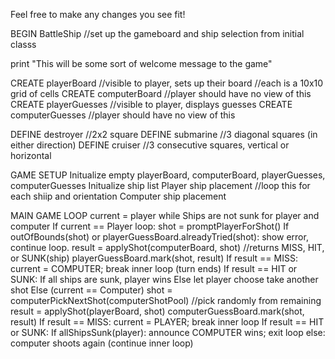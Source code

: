 Feel free to make any changes you see fit!

BEGIN BattleShip   //set up the gameboard and ship selection from initial classs

  print "This will be some sort of welcome message to the game"

  CREATE playerBoard //visible to player, sets up their board //each is a 10x10 grid of cells
  CREATE computerBoard //player should have no view of this
  CREATE playerGuesses //visible to player, displays guesses
  CREATE computerGuesses //player should have no view of this

  DEFINE destroyer //2x2 square
  DEFINE submarine //3 diagonal squares (in either direction)
  DEFINE cruiser //3 consecutive squares, vertical or horizontal

  GAME SETUP
    Initualize empty playerBoard, computerBoard, playerGuesses, computerGuesses
    Initualize ship list
    Player ship placement //loop this for each shiip and orientation
    Computer ship placement

  MAIN GAME LOOP
    current = player
      while Ships are not sunk for player and computer
      If current == Player
        loop:
        shot = promptPlayerForShot()
        If outOfBounds(shot) or playerGuessBoard.alreadyTried(shot): show error, continue loop.
        result = applyShot(computerBoard, shot) //returns MISS, HIT, or SUNK(ship)
        playerGuessBoard.mark(shot, result)
        If result == MISS: current = COMPUTER; break inner loop (turn ends)
        If result == HIT or SUNK:
          If all ships are sunk, player wins
          Else let player choose take another shot
      Else (current == Computer)
        shot = computerPickNextShot(computerShotPool) //pick randomly from remaining
        result = applyShot(playerBoard, shot)
        computerGuessBoard.mark(shot, result)
        If result == MISS: current = PLAYER; break inner loop
        If result == HIT or SUNK:
          If allShipsSunk(player): announce COMPUTER wins; exit loop
          else: computer shoots again (continue inner loop)

